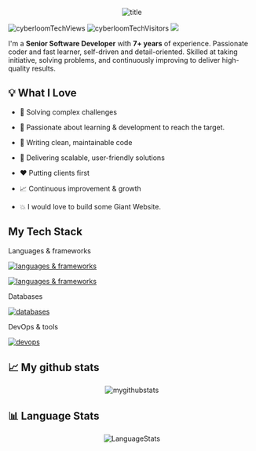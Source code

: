 <p align="center">
<img src="https://readme-typing-svg.herokuapp.com?font=Roboto&center=true&size=32&vCenter=true&height=80&pause=100&duration=4000&lines=👋🏻+Hi,+I'm+CyberLoomTech;Senior+Full+Stack+Developer;MERN+Stack+Developer;Blockchain+Developer;" alt="title" /> 
</p>
<p align="left">
<img src="https://komarev.com/ghpvc/?username=cyberloomTech&label=Profile%20views&color=0e75b6&style=social" alt="cyberloomTechViews" /> 
<img src="https://visitor-badge.laobi.icu/badge?page_id=cyberloomTech.cyberloomTech" alt="cyberloomTechVisitors" />
<img src="https://img.shields.io/github/followers/cyberloomTech?label=Followers&style=social" />
</p>


I'm a **Senior Software Developer** with **7+ years** of experience.
Passionate coder and fast learner, self-driven and detail-oriented. Skilled at taking initiative, solving problems, and continuously improving to deliver high-quality results.

## 💡 What I Love  

- 🧩 Solving complex challenges

- 💫 Passionate about learning & development to reach the target.

- 🧼 Writing clean, maintainable code 

- 🚀 Delivering scalable, user-friendly solutions  

- ❤️ Putting clients first  

- 📈 Continuous improvement & growth  

- 💥 I would love to build some Giant Website.

## My Tech Stack

<p align="left">Languages & frameworks</p>
<p align="left">
  <a href="https://skillicons.dev">
    <img src="https://skillicons.dev/icons?i=ts,js,cpp,python,nodejs,nestjs,deno,go,rust,materialui" alt="languages & frameworks"/>
  </a>
</p>
<p align="left">
  <a href="https://skillicons.dev">
    <img src="https://skillicons.dev/icons?i=html,css,react,next,vue,nuxt,bootstrap,tailwindcss,sass,windicss" alt="languages & frameworks"/>
  </a>
</p>
<p align="left">Databases</p>
<p align="left">
  <a href="https://skillicons.dev">
    <img src="https://skillicons.dev/icons?i=mysql,postgres,sqlite,redis,elasticsearch,mongodb" alt="databases" />
  </a>
</p>
<p align="left">DevOps & tools</p>
<p align="left">
  <a href="https://skillicons.dev">
    <img src="https://skillicons.dev/icons?i=docker,kubernetes,aws,git,github,gitlab,nginx,grafana,neovim,bash,makefile" alt="devops" />
  </a>
</p>

## 📈 My github stats
<div align="center">  
    <img src="https://github-readme-stats.vercel.app/api?username=cyberloomTech&show_icons=true&theme=tokyonight" alt="mygithubstats" />
</div>

## 📊 Language Stats

<div align="center">
    <img src="https://github-readme-stats.vercel.app/api/top-langs/?username=cyberloomTech&layout=donut-vertical&theme=transparent&border_color=454545" alt="LanguageStats" />
</div>
